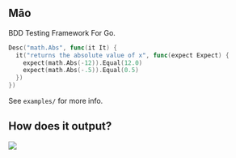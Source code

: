 ## Māo

BDD Testing Framework For Go.

```go
Desc("math.Abs", func(it It) {
  it("returns the absolute value of x", func(expect Expect) {
    expect(math.Abs(-12)).Equal(12.0)
    expect(math.Abs(-.5)).Equal(0.5)
  })
})
```

See `examples/` for more info.

## How does it output?

![](https://dl.dropboxusercontent.com/s/q4md2x1gq55vnrd/mao.png)

<!--
![](https://dl.dropboxusercontent.com/s/77k6n4vxjhgbauf/npmel_36.jpg)
-->

